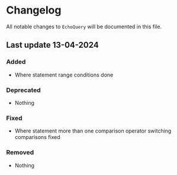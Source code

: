 # Changelog

All notable changes to `EchoQuery` will be documented in this file.

## Last update 13-04-2024

### Added
- Where statement range conditions done

### Deprecated
- Nothing

### Fixed
- Where statement more than one comparison operator switching comparisons fixed

### Removed
- Nothing
